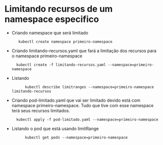 # Limitando recursos de um namespace especifico


* Criando namespace que será limitado
		
   		 kubectl create namespace primeiro-namespace

* Criando limitando-recursos.yaml que fará a limitação dos recursos para o namespace primeiro-namespace

		kubectl create -f limitando-recursos.yaml --namespace=primeiro-namespace

* Listando
	
    		kubectl describe limitranges --namespace=primeiro-namespace limitando-recursos

* Criando pod-limitado.yaml que vai ser limitado devido está com namespace primeiro-namespace. Tudo que tive com esse namespace terá seus recursos limitados.

		kubectl apply -f pod-limitado.yaml --namespace=primeiro-namespace

* Listando o pod que está usando limitRange

	    	kubectl get pods --namespace=primeiro-namespace



